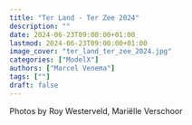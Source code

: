 ```yaml
---
title: "Ter Land - Ter Zee 2024"
description: ""
date: 2024-06-23T09:00:00+01:00
lastmod: 2024-06-23T09:00:00+01:00
image_cover: "ter_land_ter_zee_2024.jpg"
categories: ["ModelX"]
authors: ["Marcel Venema"] 
tags: [""]
draft: false
---
```





Photos by Roy Westerveld, Mariëlle Verschoor